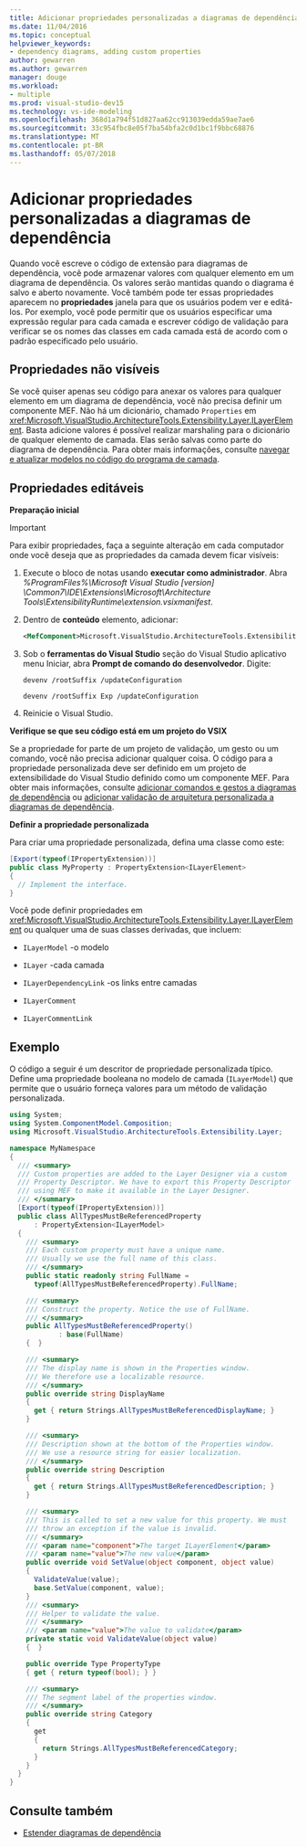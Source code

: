 ```yaml
---
title: Adicionar propriedades personalizadas a diagramas de dependência
ms.date: 11/04/2016
ms.topic: conceptual
helpviewer_keywords:
- dependency diagrams, adding custom properties
author: gewarren
ms.author: gewarren
manager: douge
ms.workload:
- multiple
ms.prod: visual-studio-dev15
ms.technology: vs-ide-modeling
ms.openlocfilehash: 368d1a794f51d827aa62cc913039edda59ae7ae6
ms.sourcegitcommit: 33c954fbc8e05f7ba54bfa2c0d1bc1f9bbc68876
ms.translationtype: MT
ms.contentlocale: pt-BR
ms.lasthandoff: 05/07/2018
---
```

# <a name="add-custom-properties-to-dependency-diagrams"></a>Adicionar propriedades personalizadas a diagramas de dependência

Quando você escreve o código de extensão para diagramas de dependência, você pode armazenar valores com qualquer elemento em um diagrama de dependência. Os valores serão mantidas quando o diagrama é salvo e aberto novamente. Você também pode ter essas propriedades aparecem no **propriedades** janela para que os usuários podem ver e editá-los. Por exemplo, você pode permitir que os usuários especificar uma expressão regular para cada camada e escrever código de validação para verificar se os nomes das classes em cada camada está de acordo com o padrão especificado pelo usuário.

## <a name="non-visible-properties"></a>Propriedades não visíveis

Se você quiser apenas seu código para anexar os valores para qualquer elemento em um diagrama de dependência, você não precisa definir um componente MEF. Não há um dicionário, chamado `Properties` em <xref:Microsoft.VisualStudio.ArchitectureTools.Extensibility.Layer.ILayerElement>. Basta adicione valores é possível realizar marshaling para o dicionário de qualquer elemento de camada. Elas serão salvas como parte do diagrama de dependência. Para obter mais informações, consulte [navegar e atualizar modelos no código do programa de camada](../modeling/navigate-and-update-layer-models-in-program-code.md).

## <a name="editable-properties"></a>Propriedades editáveis

**Preparação inicial**

> [!IMPORTANT]
> Para exibir propriedades, faça a seguinte alteração em cada computador onde você deseja que as propriedades da camada devem ficar visíveis:
>
> 1. Execute o bloco de notas usando **executar como administrador**. Abra *%ProgramFiles%\Microsoft Visual Studio [version] \Common7\IDE\Extensions\Microsoft\Architecture Tools\ExtensibilityRuntime\extension.vsixmanifest*.
> 2. Dentro de **conteúdo** elemento, adicionar:
>
>     ```xml
>     <MefComponent>Microsoft.VisualStudio.ArchitectureTools.Extensibility.Layer.Provider.dll</MefComponent>
>     ```
> 3. Sob o **ferramentas do Visual Studio** seção do Visual Studio aplicativo menu Iniciar, abra **Prompt de comando do desenvolvedor**. Digite:
>
>      `devenv /rootSuffix /updateConfiguration`
>
>      `devenv /rootSuffix Exp /updateConfiguration`
> 4. Reinicie o Visual Studio.

**Verifique se que seu código está em um projeto do VSIX**

Se a propriedade for parte de um projeto de validação, um gesto ou um comando, você não precisa adicionar qualquer coisa. O código para a propriedade personalizada deve ser definido em um projeto de extensibilidade do Visual Studio definido como um componente MEF. Para obter mais informações, consulte [adicionar comandos e gestos a diagramas de dependência](../modeling/add-commands-and-gestures-to-layer-diagrams.md) ou [adicionar validação de arquitetura personalizada a diagramas de dependência](../modeling/add-custom-architecture-validation-to-layer-diagrams.md).

**Definir a propriedade personalizada**

Para criar uma propriedade personalizada, defina uma classe como este:

```csharp
[Export(typeof(IPropertyExtension))]
public class MyProperty : PropertyExtension<ILayerElement>
{
  // Implement the interface.
}
```

Você pode definir propriedades em <xref:Microsoft.VisualStudio.ArchitectureTools.Extensibility.Layer.ILayerElement> ou qualquer uma de suas classes derivadas, que incluem:

-   `ILayerModel` -o modelo

-   `ILayer` -cada camada

-   `ILayerDependencyLink` -os links entre camadas

-   `ILayerComment`

-   `ILayerCommentLink`

## <a name="example"></a>Exemplo

O código a seguir é um descritor de propriedade personalizada típico. Define uma propriedade booleana no modelo de camada (`ILayerModel`) que permite que o usuário forneça valores para um método de validação personalizada.

```csharp
using System;
using System.ComponentModel.Composition;
using Microsoft.VisualStudio.ArchitectureTools.Extensibility.Layer;

namespace MyNamespace
{
  /// <summary>
  /// Custom properties are added to the Layer Designer via a custom
  /// Property Descriptor. We have to export this Property Descriptor
  /// using MEF to make it available in the Layer Designer.
  /// </summary>
  [Export(typeof(IPropertyExtension))]
  public class AllTypesMustBeReferencedProperty
      : PropertyExtension<ILayerModel>
  {
    /// <summary>
    /// Each custom property must have a unique name.
    /// Usually we use the full name of this class.
    /// </summary>
    public static readonly string FullName =
      typeof(AllTypesMustBeReferencedProperty).FullName;

    /// <summary>
    /// Construct the property. Notice the use of FullName.
    /// </summary>
    public AllTypesMustBeReferencedProperty()
            : base(FullName)
    {  }

    /// <summary>
    /// The display name is shown in the Properties window.
    /// We therefore use a localizable resource.
    /// </summary>
    public override string DisplayName
    {
      get { return Strings.AllTypesMustBeReferencedDisplayName; }
    }

    /// <summary>
    /// Description shown at the bottom of the Properties window.
    /// We use a resource string for easier localization.
    /// </summary>
    public override string Description
    {
      get { return Strings.AllTypesMustBeReferencedDescription; }
    }

    /// <summary>
    /// This is called to set a new value for this property. We must
    /// throw an exception if the value is invalid.
    /// </summary>
    /// <param name="component">The target ILayerElement</param>
    /// <param name="value">The new value</param>
    public override void SetValue(object component, object value)
    {
      ValidateValue(value);
      base.SetValue(component, value);
    }
    /// <summary>
    /// Helper to validate the value.
    /// </summary>
    /// <param name="value">The value to validate</param>
    private static void ValidateValue(object value)
    {  }

    public override Type PropertyType
    { get { return typeof(bool); } }

    /// <summary>
    /// The segment label of the properties window.
    /// </summary>
    public override string Category
    {
      get
      {
        return Strings.AllTypesMustBeReferencedCategory;
      }
    }
  }
}
```

## <a name="see-also"></a>Consulte também

- [Estender diagramas de dependência](../modeling/extend-layer-diagrams.md)
